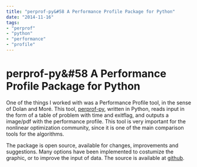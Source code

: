 ```yaml
---
title: "perprof-py&#58 A Performance Profile Package for Python"
date: "2014-11-16"
tags:
- "perprof"
- "python"
- "performance"
- "profile"
---
```


# perprof-py&#58 A Performance Profile Package for Python

One of the things I worked with was a Performance Profile tool, in the sense
of Dolan and Moré. This tool,
[perprof-py](http://ufpr-opt.github.io/perprof-py), written in Python,
reads input in the form of a table of problem with time and exitflag, and
outputs a image/pdf with the performance profile.
This tool is very important for the nonlinear optimization community, since it
is one of the main comparison tools for the algorithms.

The package is open source, available for changes, improvements and suggestions.
Many options have been implemented to costumize the graphic, or to improve the
input of data. The source is available at
[github](http://github.com/ufpr-opt/perprof-py).
